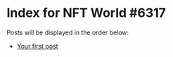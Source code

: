 # Index for NFT World #6317
Posts will be displayed in the order below:

- [Your first post](./001-first.md)

